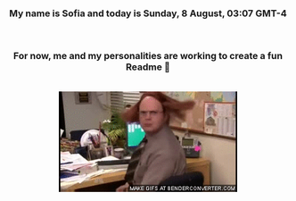 


<div align="center">
<h3 >My name is Sofia and today is Sunday, 8 August, 03:07 GMT-4</h3><br>
<h3 >For now, me and my personalities are working to create a fun Readme 👋
</h3><br>
<img src='img/dwight.gif' alt='working...'/>
</div>
